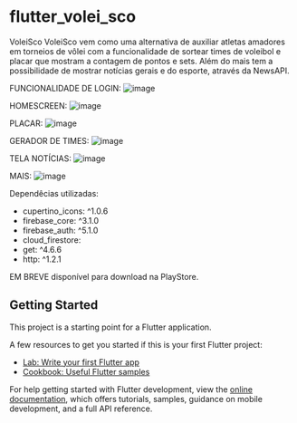 # flutter_volei_sco

VoleiSco
  VoleiSco vem como uma alternativa de auxiliar atletas amadores em torneios de vôlei com a funcionalidade de sortear times de voleibol e placar que mostram a contagem de pontos e sets.
  Além do mais tem a possibilidade de mostrar notícias gerais e do esporte, através da NewsAPI.

FUNCIONALIDADE DE LOGIN:
![image](https://github.com/KaineLirines/flutter_volei_sco/assets/123604583/20c40817-9215-4fe0-8b6a-a96f8e12b1ca)

HOMESCREEN:
![image](https://github.com/KaineLirines/flutter_volei_sco/assets/123604583/686a0820-696f-4b03-b275-b298cad928f2)

PLACAR:
![image](https://github.com/KaineLirines/flutter_volei_sco/assets/123604583/2d7d2d40-802c-48f6-b91e-6d43674a7129)

GERADOR DE TIMES:
![image](https://github.com/KaineLirines/flutter_volei_sco/assets/123604583/43c25aa6-9590-46d7-a5f1-874b6bd41fa4)

TELA NOTÍCIAS:
![image](https://github.com/KaineLirines/flutter_volei_sco/assets/123604583/8d0e4afb-f2e5-495f-8cf2-2fe52b8de9bd)

MAIS:
![image](https://github.com/KaineLirines/flutter_volei_sco/assets/123604583/d15a68a3-63af-4573-9d32-161ca50fe75c)





Dependêcias utilizadas:
- cupertino_icons: ^1.0.6
- firebase_core: ^3.1.0
- firebase_auth: ^5.1.0
- cloud_firestore:
- get: ^4.6.6
- http: ^1.2.1

EM BREVE disponível para download na PlayStore.

## Getting Started

This project is a starting point for a Flutter application.

A few resources to get you started if this is your first Flutter project:

- [Lab: Write your first Flutter app](https://docs.flutter.dev/get-started/codelab)
- [Cookbook: Useful Flutter samples](https://docs.flutter.dev/cookbook)

For help getting started with Flutter development, view the
[online documentation](https://docs.flutter.dev/), which offers tutorials,
samples, guidance on mobile development, and a full API reference.
